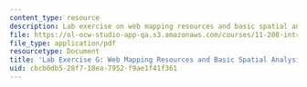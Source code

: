 ```yaml
---
content_type: resource
description: Lab exercise on web mapping resources and basic spatial analysis.
file: https://ol-ocw-studio-app-qa.s3.amazonaws.com/courses/11-208-introduction-to-computers-in-public-management-ii-january-iap-2002/cbcb0db528f718ea7952f9ae1f41f361_11208labG1.pdf
file_type: application/pdf
resourcetype: Document
title: 'Lab Exercise G: Web Mapping Resources and Basic Spatial Analysis'
uid: cbcb0db5-28f7-18ea-7952-f9ae1f41f361
---
```

